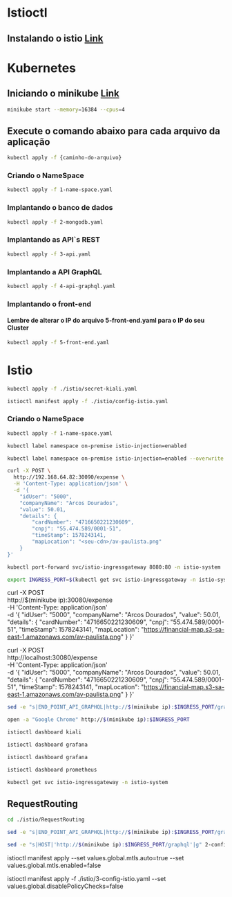 # Istioctl

## Instalando o istio [Link](https://istio.io/docs/ops/diagnostic-tools/istioctl/)

# Kubernetes

## Iniciando o minikube [Link](https://istio.io/docs/setup/platform-setup/minikube/)

```bash
minikube start --memory=16384 --cpus=4
```

## Execute o comando abaixo para cada arquivo da aplicação 

```bash
kubectl apply -f {caminho-do-arquivo}
```

### Criando o NameSpace

```bash
kubectl apply -f 1-name-space.yaml
```

### Implantando o banco de dados

```bash
kubectl apply -f 2-mongodb.yaml
```

### Implantando as API`s REST

```bash
kubectl apply -f 3-api.yaml
```

### Implantando a API GraphQL

```bash
kubectl apply -f 4-api-graphql.yaml
```

### Implantando o front-end

#### Lembre de alterar o IP do arquivo 5-front-end.yaml para o IP do seu Cluster

```bash
kubectl apply -f 5-front-end.yaml
```

# Istio

```bash
kubectl apply -f ./istio/secret-kiali.yaml
```

```bash
istioctl manifest apply -f ./istio/config-istio.yaml
```

### Criando o NameSpace

```bash
kubectl apply -f 1-name-space.yaml
```

```bash
kubectl label namespace on-premise istio-injection=enabled
```

```bash
kubectl label namespace on-premise istio-injection=enabled --overwrite
```

```bash
curl -X POST \
  http://192.168.64.82:30090/expense \
  -H 'Content-Type: application/json' \
  -d '{
    "idUser": "5000",
    "companyName": "Arcos Dourados",
    "value": 50.01,
    "details": {
        "cardNumber": "4716650221230609",
        "cnpj": "55.474.589/0001-51",
        "timeStamp": 1578243141,
        "mapLocation": "<seu-cdn>/av-paulista.png"
    }
}'
```

```bash
kubectl port-forward svc/istio-ingressgateway 8080:80 -n istio-system
```

```bash
export INGRESS_PORT=$(kubectl get svc istio-ingressgateway -n istio-system -o jsonpath='{.spec.ports[1].nodePort}')
```


curl -X POST \
  http://$(minikube ip):30080/expense \
  -H 'Content-Type: application/json' \
  -d '{
    "idUser": "5000",
    "companyName": "Arcos Dourados",
    "value": 50.01,
    "details": {
        "cardNumber": "4716650221230609",
        "cnpj": "55.474.589/0001-51",
        "timeStamp": 1578243141,
        "mapLocation": "https://financial-map.s3-sa-east-1.amazonaws.com/av-paulista.png"
    }
}'



curl -X POST \
  http://localhost:30080/expense \
  -H 'Content-Type: application/json' \
  -d '{
    "idUser": "5000",
    "companyName": "Arcos Dourados",
    "value": 50.01,
    "details": {
        "cardNumber": "4716650221230609",
        "cnpj": "55.474.589/0001-51",
        "timeStamp": 1578243141,
        "mapLocation": "https://financial-map.s3-sa-east-1.amazonaws.com/av-paulista.png"
    }
}'


```bash
sed -e "s|END_POINT_API_GRAPHQL|http://$(minikube ip):$INGRESS_PORT/graphql|g" 5-front-end.yaml | kubectl apply -f -
```

```bash
open -a "Google Chrome" http://$(minikube ip):$INGRESS_PORT
```

```bash
istioctl dashboard kiali
```

```bash
istioctl dashboard grafana
```

```bash
istioctl dashboard grafana
```

```bash
istioctl dashboard prometheus
```

```bash
kubectl get svc istio-ingressgateway -n istio-system
```

## RequestRouting

```bash
cd ./istio/RequestRouting
```

```bash
sed -e "s|END_POINT_API_GRAPHQL|http://$(minikube ip):$INGRESS_PORT/graphql|g" 1-front-end-dark.yaml | kubectl apply -f -
```

```bash
sed -e "s|HOST|'http://$(minikube ip):$INGRESS_PORT/graphql'|g" 2-config-map.yaml | kubectl apply -f -
```

istioctl manifest apply --set values.global.mtls.auto=true --set values.global.mtls.enabled=false

istioctl manifest apply -f ./istio/3-config-istio.yaml --set values.global.disablePolicyChecks=false